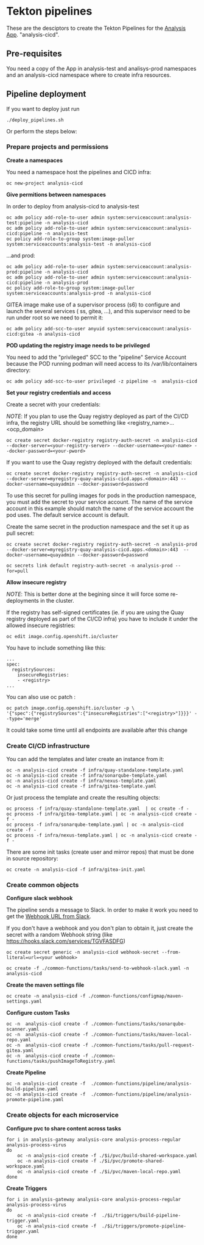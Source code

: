 # Tekton pipelines

These are the desciptors to create the Tekton Pipelines for the [Analysis App](https://github.com/luisarizmendi/analysis). "analysis-cicd".


## Pre-requisites

You need a copy of the App in analysis-test and analisys-prod namespaces and an analysis-cicd namespace where to create infra resources.


## Pipeline deployment

If you want to deploy just run

```
./deploy_pipelines.sh
```

Or perform the steps below:

### Prepare projects and permissions

**Create a namespaces**  

You need a namespace host the pipelines and CICD infra:

```
oc new-project analysis-cicd
```


**Give permitions between namespaces**  

In order to deploy from analysis-cicd to analysis-test

```
oc adm policy add-role-to-user admin system:serviceaccount:analysis-test:pipeline -n analysis-cicd
oc adm policy add-role-to-user admin system:serviceaccount:analysis-cicd:pipeline -n analysis-test
oc policy add-role-to-group system:image-puller system:serviceaccounts:analysis-test -n analysis-cicd
```

...and prod:

```
oc adm policy add-role-to-user admin system:serviceaccount:analysis-prod:pipeline -n analysis-cicd
oc adm policy add-role-to-user admin system:serviceaccount:analysis-cicd:pipeline -n analysis-prod
oc policy add-role-to-group system:image-puller system:serviceaccounts:analysis-prod -n analysis-cicd
```

GITEA image make use of a supervisor process (s6) to configure and launch the several services ( ss, gitea, ...), and this supervisor need to be run under root so we need to permit it:

```
oc adm policy add-scc-to-user anyuid system:serviceaccount:analysis-cicd:gitea -n analysis-cicd
```

**POD updating the registry image needs to be privileged**  

You need to add the "privileged" SCC to the "pipeline" Service Account because the POD running podman will need access to its /var/lib/containers directory:

```
oc adm policy add-scc-to-user privileged -z pipeline -n  analysis-cicd
```




**Set your registry credentials and access**  

Create a secret with your credentials:

_NOTE_: If you plan to use the Quay registry deployed as part of the CI/CD infra, the registry URL should be something like <registry_name>.<namespace>.<apps>.<ocp_domain>

```
oc create secret docker-registry registry-auth-secret -n analysis-cicd --docker-server=<your-registry-server> --docker-username=<your-name> --docker-password=<your-pword> 
```

If you want to use the Quay registry deployed with the default credentials:
```
oc create secret docker-registry registry-auth-secret -n analysis-cicd --docker-server=myregistry-quay-analysis-cicd.apps.<domain>:443 --docker-username=quayadmin --docker-password=password
```

To use this secret for pulling images for pods in the production namespace, you must add the secret to your service account. The name of the service account in this example should match the name of the service account the pod uses. The default service account is default.

Create the same secret in the production namespace and the set it up as pull secret:

```
oc create secret docker-registry registry-auth-secret -n analysis-prod --docker-server=myregistry-quay-analysis-cicd.apps.<domain>:443  --docker-username=quayadmin --docker-password=password

oc secrets link default registry-auth-secret -n analysis-prod --for=pull
```



**Allow insecure registry**

_NOTE_: This is better done at the begining since it will force some re-deployments in the cluster.

If the registry has self-signed certificates (ie. if you are using the Quay registry deployed as part of the CI/CD infra) you have to include it under the allowed insecure registries:

```
oc edit image.config.openshift.io/cluster
```

You have to include something like this:

```
...
spec:
  registrySources: 
    insecureRegistries: 
    - <registry>
...
```

You can also use oc patch :

```
oc patch image.config.openshift.io/cluster -p \
'{"spec":{"registrySources":{"insecureRegistries":["<registry>"]}}}' --type='merge'
```

It could take some time until all endpoints are available after this change




### Create CI/CD infrastructure 

You can add the templates and later create an instance from it:

```
oc -n analysis-cicd create -f infra/quay-standalone-template.yaml
oc -n analysis-cicd create -f infra/sonarqube-template.yaml
oc -n analysis-cicd create -f infra/nexus-template.yaml
oc -n analysis-cicd create -f infra/gitea-template.yaml

```

Or just process the template and create the resulting objects:

```
oc process -f infra/quay-standalone-template.yaml  | oc create -f -
oc process -f infra/gitea-template.yaml | oc -n analysis-cicd create -f -
oc process -f infra/sonarqube-template.yaml | oc -n analysis-cicd create -f -
oc process -f infra/nexus-template.yaml | oc -n analysis-cicd create -f -
```

There are some init tasks (create user and mirror repos) that must be done in source repository:

```
oc create -n analysis-cicd -f infra/gitea-init.yaml
```




### Create common objects



**Configure slack webhook**  

The pipeline sends a message to Slack. In order to make it work you need to get the [Webhook URL from Slack](https://api.slack.com/messaging/webhooks).

If you don't have a webhook and you don't plan to obtain it, just create the secret with a random Webhook string (like https://hooks.slack.com/services/TGVFASDFG)

```
oc create secret generic -n analysis-cicd webhook-secret --from-literal=url=<your webhook> 
```

```
oc create -f ./common-functions/tasks/send-to-webhook-slack.yaml -n analysis-cicd
```




**Create the maven settings file**

```
oc create -n analysis-cicd -f ./common-functions/configmap/maven-settings.yaml
```


**Configure custom Tasks**
```
oc -n  analysis-cicd create -f ./common-functions/tasks/sonarqube-scanner.yaml
oc -n  analysis-cicd create -f ./common-functions/tasks/maven-local-repo.yaml
oc -n  analysis-cicd create -f ./common-functions/tasks/pull-request-gitea.yaml
oc -n  analysis-cicd create -f ./common-functions/tasks/pushImageToRegistry.yaml
```


**Create Pipeline**
```
oc -n analysis-cicd create -f  ./common-functions/pipeline/analysis-build-pipeline.yaml
oc -n analysis-cicd create -f  ./common-functions/pipeline/analysis-promote-pipeline.yaml
```


### Create objects for each microservice




**Configure pvc to share content across tasks**
```
for i in analysis-gateway analysis-core analysis-process-regular analysis-process-virus 
do
    oc -n analysis-cicd create -f ./$i/pvc/build-shared-workspace.yaml
    oc -n analysis-cicd create -f ./$i/pvc/promote-shared-workspace.yaml
    oc -n analysis-cicd create -f ./$i/pvc/maven-local-repo.yaml
done
```


**Create Triggers**
```
for i in analysis-gateway analysis-core analysis-process-regular analysis-process-virus 
do
    oc -n analysis-cicd create -f  ./$i/triggers/build-pipeline-trigger.yaml
    oc -n analysis-cicd create -f  ./$i/triggers/promote-pipeline-trigger.yaml
done
```
